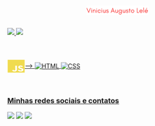 <br clear="both">

<h1 align="center">
  <img src="/name-logo.png" alt="Vini Lelé" style="width: 28%; height: auto; max-width: 100%; margin-top: 2em;" />
</h1>

###

<div>
  <a href="https://github.com/vinicius-lele">
  <img height="180em" src="https://github-readme-stats.vercel.app/api?username=vinicius-lele&show_icons=true&theme=nightowl&include_all_commits=true&count_private=true"/>
  <img height="180em" src="https://github-readme-stats.vercel.app/api/top-langs/?username=vinicius-lele&langs_count=6&theme=nightowl"/>
</div>
    
###

<div style="display: inline_block"><br>
  <link rel="stylesheet" type='text/css' href="https://cdn.jsdelivr.net/gh/devicons/devicon@latest/devicon.min.css" />

  <img align="center" alt="Js" height="30" width="40" src="https://raw.githubusercontent.com/devicons/devicon/master/icons/javascript/javascript-plain.svg">-->
  <img align="center" alt="HTML"  width="50" src="https://cdn.jsdelivr.net/gh/devicons/devicon/icons/html5/html5-plain-wordmark.svg">
  <img align="center" alt="CSS" width="50" src="https://cdn.jsdelivr.net/gh/devicons/devicon/icons/css3/css3-plain-wordmark.svg">
</div>

 <br>
 
  ### Minhas redes sociais e contatos
 
<div> 
  <a href="https://instagram.com/ovinilele" target="_blank"><img src="https://img.shields.io/badge/-Instagram-%23E4405F?style=for-the-badge" target="_blank"></a>
  <a href = "mailto:vinicius.a.lele@hotmail.com"><img src="https://img.shields.io/badge/-Outlook-%23333?style=for-the-badge" target="_blank"></a>
  <a href="https://br.linkedin.com/in/vinicius-lele" target="_blank"><img src="https://img.shields.io/badge/-LinkedIn-%230077B5?style=for-the-badge" target="_blank"></a>

</div>
